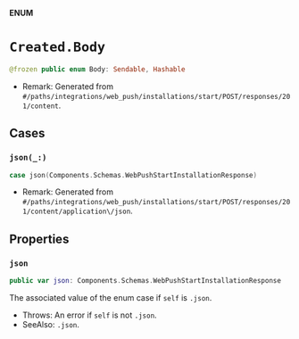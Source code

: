 **ENUM**

# `Created.Body`

```swift
@frozen public enum Body: Sendable, Hashable
```

- Remark: Generated from `#/paths/integrations/web_push/installations/start/POST/responses/201/content`.

## Cases
### `json(_:)`

```swift
case json(Components.Schemas.WebPushStartInstallationResponse)
```

- Remark: Generated from `#/paths/integrations/web_push/installations/start/POST/responses/201/content/application\/json`.

## Properties
### `json`

```swift
public var json: Components.Schemas.WebPushStartInstallationResponse
```

The associated value of the enum case if `self` is `.json`.

- Throws: An error if `self` is not `.json`.
- SeeAlso: `.json`.
